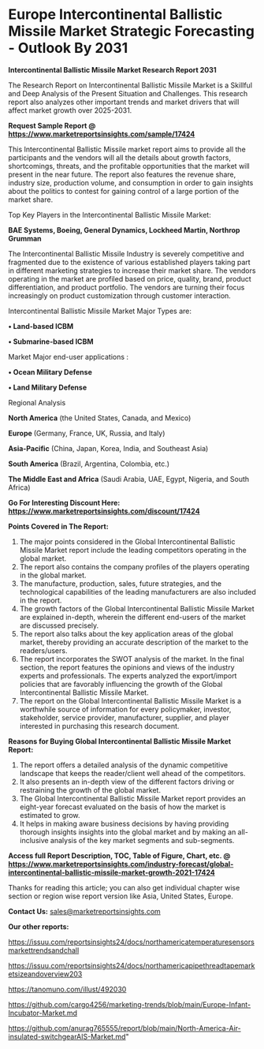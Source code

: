 # Europe Intercontinental Ballistic Missile Market Strategic Forecasting - Outlook By 2031

<strong>Intercontinental Ballistic Missile Market Research Report 2031</strong>

The Research Report on Intercontinental Ballistic Missile Market is a Skillful and Deep Analysis of the Present Situation and Challenges. This research report also analyzes other important trends and market drivers that will affect market growth over 2025-2031.

<strong>Request Sample Report @ <a href=https://www.marketreportsinsights.com/sample/17424>https://www.marketreportsinsights.com/sample/17424</a></strong>

This Intercontinental Ballistic Missile market report aims to provide all the participants and the vendors will all the details about growth factors, shortcomings, threats, and the profitable opportunities that the market will present in the near future. The report also features the revenue share, industry size, production volume, and consumption in order to gain insights about the politics to contest for gaining control of a large portion of the market share.

Top Key Players in the Intercontinental Ballistic Missile Market:

<strong>BAE Systems, Boeing, General Dynamics, Lockheed Martin, Northrop Grumman</strong>

The Intercontinental Ballistic Missile Industry is severely competitive and fragmented due to the existence of various established players taking part in different marketing strategies to increase their market share. The vendors operating in the market are profiled based on price, quality, brand, product differentiation, and product portfolio. The vendors are turning their focus increasingly on product customization through customer interaction.

Intercontinental Ballistic Missile Market Major Types are:

<strong>• Land-based ICBM

• Submarine-based ICBM</strong>

Market Major end-user applications :

<strong>• Ocean Military Defense

• Land Military Defense</strong>

Regional Analysis

</u><strong><b>North America</b></strong> (the United States, Canada, and Mexico)

<strong><b>Europe </b></strong>(Germany, France, UK, Russia, and Italy)

<strong><b>Asia-Pacific</b></strong> (China, Japan, Korea, India, and Southeast Asia)

<strong><b>South America</b></strong> (Brazil, Argentina, Colombia, etc.)

<strong><b>The Middle East and Africa</b></strong> (Saudi Arabia, UAE, Egypt, Nigeria, and South Africa)

<strong>Go For Interesting Discount Here: <a href=https://www.marketreportsinsights.com/discount/17424>https://www.marketreportsinsights.com/discount/17424</a></strong>

<strong>Points Covered in The Report:</strong>
<ol>
  <li>The major points considered in the Global Intercontinental Ballistic Missile Market report include the leading competitors operating in the global market.</li>
  <li>The report also contains the company profiles of the players operating in the global market.</li>
  <li>The manufacture, production, sales, future strategies, and the technological capabilities of the leading manufacturers are also included in the report.</li>
  <li>The growth factors of the Global Intercontinental Ballistic Missile Market are explained in-depth, wherein the different end-users of the market are discussed precisely.</li>
  <li>The report also talks about the key application areas of the global market, thereby providing an accurate description of the market to the readers/users.</li>
  <li>The report incorporates the SWOT analysis of the market. In the final section, the report features the opinions and views of the industry experts and professionals. The experts analyzed the export/import policies that are favorably influencing the growth of the Global Intercontinental Ballistic Missile Market.</li>
  <li>The report on the Global Intercontinental Ballistic Missile Market is a worthwhile source of information for every policymaker, investor, stakeholder, service provider, manufacturer, supplier, and player interested in purchasing this research document.</li>
</ol>
<strong>Reasons for Buying Global Intercontinental Ballistic Missile Market Report:</strong>

<ol>
  <li>The report offers a detailed analysis of the dynamic competitive landscape that keeps the reader/client well ahead of the competitors.</li>
  <li>It also presents an in-depth view of the different factors driving or restraining the growth of the global market.</li>
  <li>The Global Intercontinental Ballistic Missile Market report provides an eight-year forecast evaluated on the basis of how the market is estimated to grow.</li>
  <li>It helps in making aware business decisions by having providing thorough insights insights into the global market and by making an all-inclusive analysis of the key market segments and sub-segments.</li>
</ol>
<strong>Access full Report Description, TOC, Table of Figure, Chart, etc. @ <a href=https://www.marketreportsinsights.com/industry-forecast/global-intercontinental-ballistic-missile-market-growth-2021-17424>https://www.marketreportsinsights.com/industry-forecast/global-intercontinental-ballistic-missile-market-growth-2021-17424</a></strong>


Thanks for reading this article; you can also get individual chapter wise section or region wise report version like Asia, United States, Europe.

<strong>Contact Us:</strong>
sales@marketreportsinsights.com

<strong>Our other reports:</strong>

<a href=https://issuu.com/reportsinsights24/docs/northamericatemperaturesensorsmarkettrendsandchall>https://issuu.com/reportsinsights24/docs/northamericatemperaturesensorsmarkettrendsandchall</a>

<a href=https://issuu.com/reportsinsights24/docs/northamericapipethreadtapemarketsizeandoverview203>https://issuu.com/reportsinsights24/docs/northamericapipethreadtapemarketsizeandoverview203</a>

<a href=https://tanomuno.com/illust/492030>https://tanomuno.com/illust/492030</a>

<a href=https://github.com/cargo4256/marketing-trends/blob/main/Europe-Infant-Incubator-Market.md>https://github.com/cargo4256/marketing-trends/blob/main/Europe-Infant-Incubator-Market.md</a>

<a href=https://github.com/anurag765555/report/blob/main/North-America-Air-insulated-switchgearAIS-Market.md>https://github.com/anurag765555/report/blob/main/North-America-Air-insulated-switchgearAIS-Market.md</a>"
